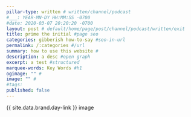 ```yaml
---
pillar-type: written # written/channel/podcast
#___: YEAR-MN-DY HH:MM:SS -0700
#date: 2020-03-07 20:20:20 -0700
layout: post # default/home/page/post/channel/podcast/written/exit
title: prime the initial #page seo
categories: gibberish how-to-say #seo-in-url
permalink: /:categories #/url
summary: how to use this website #
description: a desc #open graph
excerpt: a test #structured
marquee-words: Key Words #h1
ogimage: "" #
image: "" #
#tags:
published: false
---
```

{{ site.data.brand.day-link }} image